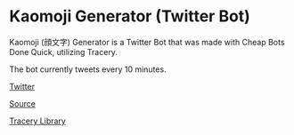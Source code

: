 # Kaomoji Generator (Twitter Bot)
Kaomoji (顔文字) Generator is a Twitter Bot that was made with Cheap Bots Done Quick, utilizing Tracery.

The bot currently tweets every 10 minutes.

[Twitter](https://twitter.com/KaomojiGenBot)

[Source](https://cheapbotsdonequick.com/source/KaomojiGenBot)

[Tracery Library](https://github.com/galaxykate/tracery)
